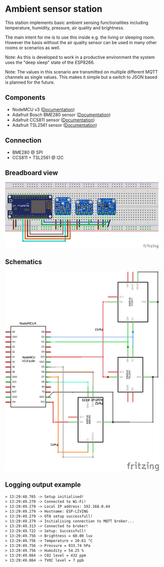 # Ambient sensor station
This station implements basic ambient sensing functionalities including temperature, humidity, pressure, air quality and brightness.

The main intent for me is to use this inside e.g. the living or sleeping room. However the basis without the air quality sensor can be used in many other rooms or scenarios as well.

Note: As this is developed to work in a productive environment the system uses the "deep sleep" state of the ESP8266.

Note: The values in this scenario are transmitted on multiple different MQTT channels as single values. This makes it simple but a switch to JSON based is planned for the future.

## Components
* NodeMCU v3 ([Documentation](https://nodemcu.readthedocs.io/en/master/))
* Adafruit Bosch BME280 sensor ([Documentation](https://www.adafruit.com/product/2652))
* Adafruit CCS811 sensor ([Documentation](https://www.adafruit.com/product/3566))
* Adafruit TSL2561 sensor ([Documentation](https://www.adafruit.com/product/439))

## Connection
* BME280 @ SPI
* CCS811 + TSL2561 @ I2C

## Breadboard view
![breadboard](ambientsensorstation_bb.png)

## Schematics
![schematics](ambientsensorstation_schem.png)

## Logging output example
```
> 13:29:48.765 -> Setup initialised!
> 13:29:49.279 -> Connected to Wi-Fi!
> 13:29:49.279 -> Local IP address: 192.168.0.44
> 13:29:49.279 -> Hostname: ESP-LIVING
> 13:29:49.279 -> OTA setup successfull!
> 13:29:49.279 -> Initialising connection to MQTT broker...
> 13:29:49.313 -> Connected to broker!
> 13:29:49.722 -> Setup: Successfull!
> 13:29:49.756 -> Brightness = 60.00 lux
> 13:29:49.756 -> Temperature = 20.61 °C
> 13:29:49.756 -> Pressure = 933.74 hPa
> 13:29:49.756 -> Humidity = 54.25 %
> 13:29:49.864 -> CO2 level = 432 ppm
> 13:29:49.864 -> TVOC level = 7 ppb
```